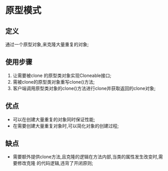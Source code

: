 # 原型模式
## 定义
通过一个原型对象,来克隆大量重复的对象;

## 使用步骤
1. 让需要被clone 的原型类对象实现Cloneable接口;
2. 需被clone的原型类对象重写clone()方法;
3. 客户端调用原型类对象的clone()方法进行clone并获取返回的clone对象;

## 优点
- 可以在创建大量重复的对象同时保证性能;
- 在需要创建大量重复对象时,可以简化对象的创建过程;

## 缺点
- 需要额外提供clone方法,且克隆的逻辑在方法内部,当类的属性发生改变时,需要修改克隆
的代码逻辑,违背了开闭原则;